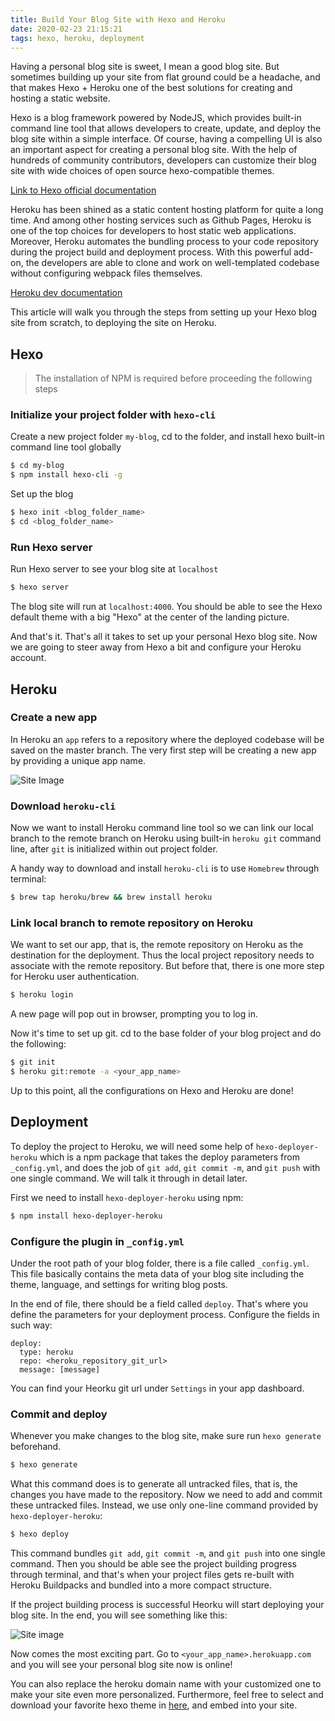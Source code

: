 ```yaml
---
title: Build Your Blog Site with Hexo and Heroku
date: 2020-02-23 21:15:21
tags: hexo, heroku, deployment
---
```

Having a personal blog site is sweet, I mean a good blog site. But sometimes building up your site from flat ground could be a headache, and that makes Hexo + Heroku one of the best solutions for creating and hosting a static website.

Hexo is a blog framework powered by NodeJS, which provides built-in command line tool that allows developers to create, update, and deploy the blog site within a simple interface. Of course, having a compelling UI is also an important aspect for creating a personal blog site. With the help of hundreds of community contributors, developers can customize their blog site with wide choices of open source hexo-compatible themes.

[Link to Hexo official documentation](https://hexo.io/docs/)

Heroku has been shined as a static content hosting platform for quite a long time. And among other hosting services such as Github Pages, Heroku is one of the top choices for developers to host static web applications. Moreover, Heroku automates the bundling process to your code repository during the project build and deployment process. With this powerful add-on, the developers are able to clone and work on well-templated codebase without configuring webpack files themselves.

[Heroku dev documentation](https://devcenter.heroku.com/categories/reference)

This article will walk you through the steps from setting up your Hexo blog site from scratch, to deploying the site on Heroku.

## Hexo
> The installation of NPM is required before proceeding the following steps

### Initialize your project folder with `hexo-cli`
Create a new project folder `my-blog`, cd to the folder, and install hexo built-in command line tool globally
```bash
$ cd my-blog
$ npm install hexo-cli -g
```

Set up the blog
```bash
$ hexo init <blog_folder_name>
$ cd <blog_folder_name>
```

### Run Hexo server
Run Hexo server to see your blog site at `localhost`
```bash
$ hexo server
```
The blog site will run at `localhost:4000`. You should be able to see the Hexo default theme with a big "Hexo" at the center of the landing picture.

And that's it. That's all it takes to set up your personal Hexo blog site. Now we are going to steer away from Hexo a bit and configure your Heroku account.

## Heroku

### Create a new app
In Heroku an `app` refers to a repository where the deployed codebase will be saved on the master branch. The very first step will be creating a new app by providing a unique app name.

![Site Image](/images/heroku_01.png)

### Download `heroku-cli`
Now we want to install Heroku command line tool so we can link our local branch to the remote branch on Heroku using built-in `heroku git` command line, after `git` is initialized within out project folder.

A handy way to download and install `heroku-cli` is to use `Homebrew` through terminal:
```bash
$ brew tap heroku/brew && brew install heroku
```

### Link local branch to remote repository on Heroku
We want to set our app, that is, the remote repository on Heroku as the destination for the deployment. Thus the local project repository needs to associate with the remote repository. But before that, there is one more step for Heroku user authentication.
```bash
$ heroku login
```
A new page will pop out in browser, prompting you to log in.

Now it's time to set up git. cd to the base folder of your blog project and do the following:
```bash
$ git init
$ heroku git:remote -a <your_app_name>
```
Up to this point, all the configurations on Hexo and Heroku are done!

## Deployment
To deploy the project to Heroku, we will need some help of `hexo-deployer-heroku` which is a npm package that takes the deploy parameters from `_config.yml`, and does the job of `git add`, `git commit -m`, and `git push` with one single command. We will talk it through in detail later.

First we need to install `hexo-deployer-heroku` using npm:
```bash
$ npm install hexo-deployer-heroku
```
### Configure the plugin in `_config.yml`
Under the root path of your blog folder, there is a file called `_config.yml`. This file basically contains the meta data of your blog site including the theme, language, and settings for writing blog posts.

In the end of file, there should be a field called `deploy`. That's where you define the parameters for your deployment process. Configure the fields in such way:
```text
deploy:
  type: heroku
  repo: <heroku_repository_git_url>
  message: [message]
```
You can find your Heorku git url under `Settings` in your app dashboard.

### Commit and deploy
Whenever you make changes to the blog site, make sure run `hexo generate` beforehand.
```bash
$ hexo generate
```
What this command does is to generate all untracked files, that is, the changes you have made to the repository. Now we need to add and commit these untracked files. Instead, we use only one-line command provided by `hexo-deployer-heroku`:
```bash
$ hexo deploy
```
This command bundles `git add`, `git commit -m`, and `git push` into one single command. Then you should be able see the project building progress through terminal, and that's when your project files gets re-built with Heroku Buildpacks and bundled into a more compact structure.

If the project building process is successful Heorku will start deploying your blog site. In the end, you will see something like this:

![Site image](/images/heroku_02.png)

Now comes the most exciting part. Go to `<your_app_name>.herokuapp.com` and you will see your personal blog site now is online!

You can also replace the heroku domain name with your customized one to make your site even more personalized. Furthermore, feel free to select and download your favorite hexo theme in [here](https://hexo.io/themes/), and embed into your site.

